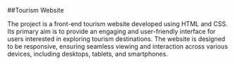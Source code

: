 ##Tourism Website

The project is a front-end tourism website developed using HTML and CSS.
Its primary aim is to provide an engaging and user-friendly interface for users interested in exploring tourism
destinations. The website is designed to be responsive, ensuring seamless viewing and interaction across
various devices, including desktops, tablets, and smartphones.




